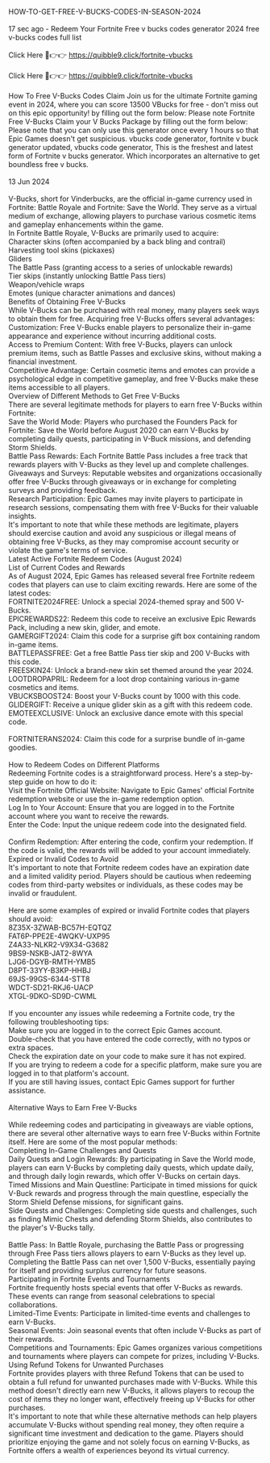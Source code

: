 HOW-TO-GET-FREE-V-BUCKS-CODES-IN-SEASON-2024
<br>
<br>17 sec ago - Redeem Your Fortnite Free v bucks codes generator 2024 free v-bucks codes full list
<br>
<br>Click Here 🔴👉👉  https://quibble9.click/fortnite-vbucks
<br>
<br>Click Here 🔴👉👉  https://quibble9.click/fortnite-vbucks
<br>
<br>How To Free V-Bucks Codes Claim Join us for the ultimate Fortnite gaming event in 2024, where you can score 13500 VBucks for free - don't miss out on this epic opportunity! by filling out the form below: Please note Fortnite Free V-Bucks Claim your V Bucks Package by filling out the form below: Please note that you can only use this generator once every 1 hours so that Epic Games doesn't get suspicious. vbucks code generator, fortnite v buck generator updated, vbucks code generator, This is the freshest and latest form of Fortnite v bucks generator. Which incorporates an alternative to get boundless free v bucks.
<br>
<br>13 Jun 2024
<br>
<br>V-Bucks, short for Vinderbucks, are the official in-game currency used in Fortnite: Battle Royale and Fortnite: Save the World. They serve as a virtual medium of exchange, allowing players to purchase various cosmetic items and gameplay enhancements within the game.
<br>In Fortnite Battle Royale, V-Bucks are primarily used to acquire:
<br>Character skins (often accompanied by a back bling and contrail)
<br>Harvesting tool skins (pickaxes)
<br>Gliders
<br>The Battle Pass (granting access to a series of unlockable rewards)
<br>Tier skips (instantly unlocking Battle Pass tiers)
<br>Weapon/vehicle wraps
<br>Emotes (unique character animations and dances)
<br>Benefits of Obtaining Free V-Bucks
<br>While V-Bucks can be purchased with real money, many players seek ways to obtain them for free. Acquiring free V-Bucks offers several advantages:
<br>Customization: Free V-Bucks enable players to personalize their in-game appearance and experience without incurring additional costs.
<br>Access to Premium Content: With free V-Bucks, players can unlock premium items, such as Battle Passes and exclusive skins, without making a financial investment.
<br>Competitive Advantage: Certain cosmetic items and emotes can provide a psychological edge in competitive gameplay, and free V-Bucks make these items accessible to all players.
<br>Overview of Different Methods to Get Free V-Bucks
<br>There are several legitimate methods for players to earn free V-Bucks within Fortnite:
<br>Save the World Mode: Players who purchased the Founders Pack for Fortnite: Save the World before August 2020 can earn V-Bucks by completing daily quests, participating in V-Buck missions, and defending Storm Shields.
<br>Battle Pass Rewards: Each Fortnite Battle Pass includes a free track that rewards players with V-Bucks as they level up and complete challenges.
<br>Giveaways and Surveys: Reputable websites and organizations occasionally offer free V-Bucks through giveaways or in exchange for completing surveys and providing feedback.
<br>Research Participation: Epic Games may invite players to participate in research sessions, compensating them with free V-Bucks for their valuable insights.
<br>It's important to note that while these methods are legitimate, players should exercise caution and avoid any suspicious or illegal means of obtaining free V-Bucks, as they may compromise account security or violate the game's terms of service.
<br>Latest Active Fortnite Redeem Codes (August 2024)
<br>List of Current Codes and Rewards
<br>As of August 2024, Epic Games has released several free Fortnite redeem codes that players can use to claim exciting rewards. Here are some of the latest codes:
<br>FORTNITE2024FREE: Unlock a special 2024-themed spray and 500 V-Bucks.
<br>EPICREWARDS22: Redeem this code to receive an exclusive Epic Rewards Pack, including a new skin, glider, and emote.
<br>GAMERGIFT2024: Claim this code for a surprise gift box containing random in-game items.
<br>BATTLEPASSFREE: Get a free Battle Pass tier skip and 200 V-Bucks with this code.
<br>FREESKIN24: Unlock a brand-new skin set themed around the year 2024.
<br>LOOTDROPAPRIL: Redeem for a loot drop containing various in-game cosmetics and items.
<br>VBUCKSBOOST24: Boost your V-Bucks count by 1000 with this code.
<br>GLIDERGIFT: Receive a unique glider skin as a gift with this redeem code.
<br>EMOTEEXCLUSIVE: Unlock an exclusive dance emote with this special code.
<br>
<br>FORTNITERANS2024: Claim this code for a surprise bundle of in-game goodies.
<br>
<br>How to Redeem Codes on Different Platforms
<br>Redeeming Fortnite codes is a straightforward process. Here's a step-by-step guide on how to do it:
<br>Visit the Fortnite Official Website: Navigate to Epic Games' official Fortnite redemption website or use the in-game redemption option.
<br>Log In to Your Account: Ensure that you are logged in to the Fortnite account where you want to receive the rewards.
<br>Enter the Code: Input the unique redeem code into the designated field.
<br>
<br>Confirm Redemption: After entering the code, confirm your redemption. If the code is valid, the rewards will be added to your account immediately.
<br>Expired or Invalid Codes to Avoid
<br>It's important to note that Fortnite redeem codes have an expiration date and a limited validity period. Players should be cautious when redeeming codes from third-party websites or individuals, as these codes may be invalid or fraudulent.
<br>
<br>Here are some examples of expired or invalid Fortnite codes that players should avoid:
<br>8Z35X-3ZWAB-BC57H-EQTQZ
<br>FAT6P-PPE2E-4WQKV-UXP95
<br>Z4A33-NLKR2-V9X34-G3682
<br>9BS9-NSKB-JAT2-8WYA
<br>LJG6-DGYB-RMTH-YMB5
<br>D8PT-33YY-B3KP-HHBJ
<br>69JS-99GS-6344-STT8
<br>WDCT-SD21-RKJ6-UACP
<br>XTGL-9DKO-SD9D-CWML
<br>
<br>If you encounter any issues while redeeming a Fortnite code, try the following troubleshooting tips:
<br>Make sure you are logged in to the correct Epic Games account.
<br>Double-check that you have entered the code correctly, with no typos or extra spaces.
<br>Check the expiration date on your code to make sure it has not expired.
<br>If you are trying to redeem a code for a specific platform, make sure you are logged in to that platform's account.
<br>If you are still having issues, contact Epic Games support for further assistance.
<br>
<br>Alternative Ways to Earn Free V-Bucks
<br>
<br>While redeeming codes and participating in giveaways are viable options, there are several other alternative ways to earn free V-Bucks within Fortnite itself. Here are some of the most popular methods:
<br>Completing In-Game Challenges and Quests
<br>Daily Quests and Login Rewards: By participating in Save the World mode, players can earn V-Bucks by completing daily quests, which update daily, and through daily login rewards, which offer V-Bucks on certain days.
<br>Timed Missions and Main Questline: Participate in timed missions for quick V-Buck rewards and progress through the main questline, especially the Storm Shield Defense missions, for significant gains.
<br>Side Quests and Challenges: Completing side quests and challenges, such as finding Mimic Chests and defending Storm Shields, also contributes to the player's V-Bucks tally.
<br>
<br>Battle Pass: In Battle Royale, purchasing the Battle Pass or progressing through Free Pass tiers allows players to earn V-Bucks as they level up. Completing the Battle Pass can net over 1,500 V-Bucks, essentially paying for itself and providing surplus currency for future seasons.
<br>Participating in Fortnite Events and Tournaments
<br>Fortnite frequently hosts special events that offer V-Bucks as rewards. These events can range from seasonal celebrations to special collaborations.
<br>Limited-Time Events: Participate in limited-time events and challenges to earn V-Bucks.
<br>Seasonal Events: Join seasonal events that often include V-Bucks as part of their rewards.
<br>Competitions and Tournaments: Epic Games organizes various competitions and tournaments where players can compete for prizes, including V-Bucks.
<br>Using Refund Tokens for Unwanted Purchases
<br>Fortnite provides players with three Refund Tokens that can be used to obtain a full refund for unwanted purchases made with V-Bucks. While this method doesn't directly earn new V-Bucks, it allows players to recoup the cost of items they no longer want, effectively freeing up V-Bucks for other purchases.
<br>It's important to note that while these alternative methods can help players accumulate V-Bucks without spending real money, they often require a significant time investment and dedication to the game. Players should prioritize enjoying the game and not solely focus on earning V-Bucks, as Fortnite offers a wealth of experiences beyond its virtual currency.